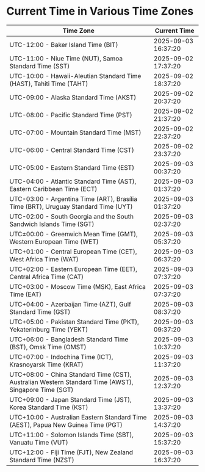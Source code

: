 # Current Time in Various Time Zones

| Time Zone | Current Time |
|-----------|--------------|
| UTC-12:00 - Baker Island Time (BIT) | 2025-09-03 16:37:20 |
| UTC-11:00 - Niue Time (NUT), Samoa Standard Time (SST) | 2025-09-02 17:37:20 |
| UTC-10:00 - Hawaii-Aleutian Standard Time (HAST), Tahiti Time (TAHT) | 2025-09-02 18:37:20 |
| UTC-09:00 - Alaska Standard Time (AKST) | 2025-09-02 20:37:20 |
| UTC-08:00 - Pacific Standard Time (PST) | 2025-09-02 21:37:20 |
| UTC-07:00 - Mountain Standard Time (MST) | 2025-09-02 22:37:20 |
| UTC-06:00 - Central Standard Time (CST) | 2025-09-02 23:37:20 |
| UTC-05:00 - Eastern Standard Time (EST) | 2025-09-03 00:37:20 |
| UTC-04:00 - Atlantic Standard Time (AST), Eastern Caribbean Time (ECT) | 2025-09-03 01:37:20 |
| UTC-03:00 - Argentina Time (ART), Brasília Time (BRT), Uruguay Standard Time (UYT) | 2025-09-03 01:37:20 |
| UTC-02:00 - South Georgia and the South Sandwich Islands Time (SGT) | 2025-09-03 02:37:20 |
| UTC±00:00 - Greenwich Mean Time (GMT), Western European Time (WET) | 2025-09-03 05:37:20 |
| UTC+01:00 - Central European Time (CET), West Africa Time (WAT) | 2025-09-03 06:37:20 |
| UTC+02:00 - Eastern European Time (EET), Central Africa Time (CAT) | 2025-09-03 07:37:20 |
| UTC+03:00 - Moscow Time (MSK), East Africa Time (EAT) | 2025-09-03 07:37:20 |
| UTC+04:00 - Azerbaijan Time (AZT), Gulf Standard Time (GST) | 2025-09-03 08:37:20 |
| UTC+05:00 - Pakistan Standard Time (PKT), Yekaterinburg Time (YEKT) | 2025-09-03 09:37:20 |
| UTC+06:00 - Bangladesh Standard Time (BST), Omsk Time (OMST) | 2025-09-03 10:37:20 |
| UTC+07:00 - Indochina Time (ICT), Krasnoyarsk Time (KRAT) | 2025-09-03 11:37:20 |
| UTC+08:00 - China Standard Time (CST), Australian Western Standard Time (AWST), Singapore Time (SGT) | 2025-09-03 12:37:20 |
| UTC+09:00 - Japan Standard Time (JST), Korea Standard Time (KST) | 2025-09-03 13:37:20 |
| UTC+10:00 - Australian Eastern Standard Time (AEST), Papua New Guinea Time (PGT) | 2025-09-03 14:37:20 |
| UTC+11:00 - Solomon Islands Time (SBT), Vanuatu Time (VUT) | 2025-09-03 15:37:20 |
| UTC+12:00 - Fiji Time (FJT), New Zealand Standard Time (NZST) | 2025-09-03 16:37:20 |
